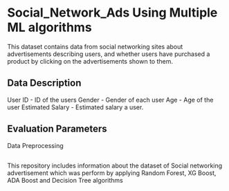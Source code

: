 # Social_Network_Ads Using Multiple ML algorithms
 This dataset contains data from social networking sites about advertisements describing users, and whether users have purchased a product by clicking on the advertisements shown to them.
 
 ## Data Description 
 User ID - ID of the users
 Gender  - Gender of each user
 Age     - Age of the user
 Estimated Salary - Estimated salary a user.
 
 ## Evaluation Parameters
 Data Preprocessing
 
 ## 
 
 
 This repository includes information about the dataset of Social networking advertisement  which was perform by applying Random Forest, XG Boost, ADA Boost and Decision Tree algorithms

